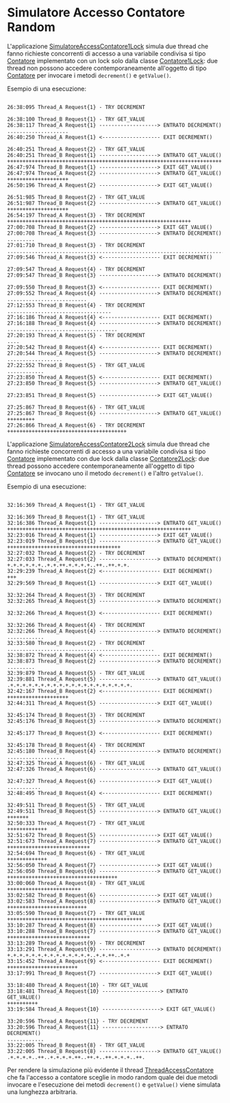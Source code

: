 # Simulatore Accesso Contatore Random

L'applicazione [SimulatoreAccessContatore1Lock](./src/SimulatorAccessContatore1Lock.java) simula due thread che fanno richieste concorrenti di accesso a una variabile condivisa
si tipo [Contatore](./src/Contatore.java) implementato con un lock solo dalla classe [Contatore1Lock](./src/Contatore1Lock.java): due thread non possono accedere 
contemporaneamente all'oggetto di tipo [Contatore](./src/Contatore.java) per invocare i metodi `decrement()` e `getValue()`.

Esempio di una esecuzione:

```

26:38:095 Thread_A Request{1} - TRY DECREMENT

26:38:100 Thread_B Request{1} - TRY GET_VALUE
26:38:117 Thread_A Request{1} -------------------> ENTRATO DECREMENT()
....................
26:40:250 Thread_A Request{1} <------------------- EXIT DECREMENT()

26:40:251 Thread_A Request{2} - TRY GET_VALUE
26:40:251 Thread_B Request{1} -------------------> ENTRATO GET_VALUE()
++++++++++++++++++++++++++++++++++++++++++++++++++++++++++++++++++++++
26:47:974 Thread_B Request{1} -------------------> EXIT GET_VALUE()
26:47:974 Thread_A Request{2} -------------------> ENTRATO GET_VALUE()
++++++++++++++++++++
26:50:196 Thread_A Request{2} -------------------> EXIT GET_VALUE()

26:51:985 Thread_B Request{2} - TRY GET_VALUE
26:51:987 Thread_B Request{2} -------------------> ENTRATO GET_VALUE()
++++++++++++++++++++
26:54:197 Thread_A Request{3} - TRY DECREMENT
++++++++++++++++++++++++++++++++++++++++++++++++++++++++++++
27:00:708 Thread_B Request{2} -------------------> EXIT GET_VALUE()
27:00:708 Thread_A Request{3} -------------------> ENTRATO DECREMENT()
.........
27:01:710 Thread_B Request{3} - TRY DECREMENT
.......................................................................
27:09:546 Thread_A Request{3} <------------------- EXIT DECREMENT()

27:09:547 Thread_A Request{4} - TRY DECREMENT
27:09:547 Thread_B Request{3} -------------------> ENTRATO DECREMENT()

27:09:550 Thread_B Request{3} <------------------- EXIT DECREMENT()
27:09:552 Thread_A Request{4} -------------------> ENTRATO DECREMENT()
..........................
27:12:553 Thread_B Request{4} - TRY DECREMENT
..................................
27:16:186 Thread_A Request{4} <------------------- EXIT DECREMENT()
27:16:188 Thread_B Request{4} -------------------> ENTRATO DECREMENT()
....................................
27:20:193 Thread_A Request{5} - TRY DECREMENT
....
27:20:542 Thread_B Request{4} <------------------- EXIT DECREMENT()
27:20:544 Thread_A Request{5} -------------------> ENTRATO DECREMENT()
..................
27:22:552 Thread_B Request{5} - TRY GET_VALUE
............
27:23:850 Thread_A Request{5} <------------------- EXIT DECREMENT()
27:23:850 Thread_B Request{5} -------------------> ENTRATO GET_VALUE()

27:23:851 Thread_B Request{5} -------------------> EXIT GET_VALUE()

27:25:867 Thread_B Request{6} - TRY GET_VALUE
27:25:867 Thread_B Request{6} -------------------> ENTRATO GET_VALUE()
+++++++++
27:26:866 Thread_A Request{6} - TRY DECREMENT
+++++++++++++++++++++++++++++++++++++++

```

L'applicazione [SimulatoreAccessContatore2Lock](./src/SimulatorAccessContatore2Lock.java) simula due thread che fanno richieste concorrenti di accesso a una variabile condivisa 
si tipo [Contatore](./src/Contatore.java) implementato con due lock dalla classe [Contatore2Lock](./src/Contatore2Lock.java): due thread possono accedere
contemporaneamente all'oggetto di tipo [Contatore](./src/Contatore.java) se invocano uno il metodo `decrement()` e l'altro `getValue()`.

Esempio di una esecuzione:

```

32:16:369 Thread_A Request{1} - TRY GET_VALUE

32:16:369 Thread_B Request{1} - TRY GET_VALUE
32:16:386 Thread_A Request{1} -------------------> ENTRATO GET_VALUE()
++++++++++++++++++++++++++++++++++++++++++++++++++++++++++++
32:23:016 Thread_A Request{1} -------------------> EXIT GET_VALUE()
32:23:019 Thread_B Request{1} -------------------> ENTRATO GET_VALUE()
+++++++++++++++++++++++++++++++++++++
32:27:032 Thread_A Request{2} - TRY DECREMENT
32:27:033 Thread_A Request{2} -------------------> ENTRATO DECREMENT()
+.+.+.+.+.+..+.+.++.+.+.+.+..++..++.+.+.
32:29:239 Thread_A Request{2} <------------------- EXIT DECREMENT()
+++
32:29:569 Thread_B Request{1} -------------------> EXIT GET_VALUE()

32:32:264 Thread_A Request{3} - TRY DECREMENT
32:32:265 Thread_A Request{3} -------------------> ENTRATO DECREMENT()

32:32:266 Thread_A Request{3} <------------------- EXIT DECREMENT()

32:32:266 Thread_A Request{4} - TRY DECREMENT
32:32:266 Thread_A Request{4} -------------------> ENTRATO DECREMENT()
............
32:33:580 Thread_B Request{2} - TRY DECREMENT
................................................
32:38:872 Thread_A Request{4} <------------------- EXIT DECREMENT()
32:38:873 Thread_B Request{2} -------------------> ENTRATO DECREMENT()
.........
32:39:879 Thread_A Request{5} - TRY GET_VALUE
32:39:881 Thread_A Request{5} -------------------> ENTRATO GET_VALUE()
.+.+.+.+.+.+.+.+.+.+.+.+.+.+.+.+.+.+.+.+.
32:42:167 Thread_B Request{2} <------------------- EXIT DECREMENT()
++++++++++++++++++++
32:44:311 Thread_A Request{5} -------------------> EXIT GET_VALUE()

32:45:174 Thread_B Request{3} - TRY DECREMENT
32:45:176 Thread_B Request{3} -------------------> ENTRATO DECREMENT()

32:45:177 Thread_B Request{3} <------------------- EXIT DECREMENT()

32:45:178 Thread_B Request{4} - TRY DECREMENT
32:45:180 Thread_B Request{4} -------------------> ENTRATO DECREMENT()
...................
32:47:325 Thread_A Request{6} - TRY GET_VALUE
32:47:326 Thread_A Request{6} -------------------> ENTRATO GET_VALUE()

32:47:327 Thread_A Request{6} -------------------> EXIT GET_VALUE()
...........
32:48:495 Thread_B Request{4} <------------------- EXIT DECREMENT()

32:49:511 Thread_B Request{5} - TRY GET_VALUE
32:49:511 Thread_B Request{5} -------------------> ENTRATO GET_VALUE()
+++++++
32:50:333 Thread_A Request{7} - TRY GET_VALUE
+++++++++++++
32:51:672 Thread_B Request{5} -------------------> EXIT GET_VALUE()
32:51:673 Thread_A Request{7} -------------------> ENTRATO GET_VALUE()
+++++++++++++++++++++++++++
32:54:694 Thread_B Request{6} - TRY GET_VALUE
+++++++++++++
32:56:050 Thread_A Request{7} -------------------> EXIT GET_VALUE()
32:56:050 Thread_B Request{6} -------------------> ENTRATO GET_VALUE()
++++++++++++++++++++++++++++++++++++
33:00:060 Thread_A Request{8} - TRY GET_VALUE
++++++++++++++++++++++++
33:02:582 Thread_B Request{6} -------------------> EXIT GET_VALUE()
33:02:583 Thread_A Request{8} -------------------> ENTRATO GET_VALUE()
++++++++++++++++++++++++++
33:05:590 Thread_B Request{7} - TRY GET_VALUE
++++++++++++++++++++++++++++++++++++++++++++
33:10:287 Thread_A Request{8} -------------------> EXIT GET_VALUE()
33:10:288 Thread_B Request{7} -------------------> ENTRATO GET_VALUE()
+++++++++++++++++++++++++++
33:13:289 Thread_A Request{9} - TRY DECREMENT
33:13:291 Thread_A Request{9} -------------------> ENTRATO DECREMENT()
+.+.+.+.+.+.+.+.+.+.+.+.+.+..+.+.++..+.+
33:15:452 Thread_A Request{9} <------------------- EXIT DECREMENT()
+++++++++++++++++++++++
33:17:991 Thread_B Request{7} -------------------> EXIT GET_VALUE()

33:18:480 Thread_A Request{10} - TRY GET_VALUE
33:18:481 Thread_A Request{10} -------------------> ENTRATO GET_VALUE()
++++++++++
33:19:584 Thread_A Request{10} -------------------> EXIT GET_VALUE()

33:20:596 Thread_A Request{11} - TRY DECREMENT
33:20:596 Thread_A Request{11} -------------------> ENTRATO DECREMENT()
............
33:22:005 Thread_B Request{8} - TRY GET_VALUE
33:22:005 Thread_B Request{8} -------------------> ENTRATO GET_VALUE()
.+.+.+.+..++..+.+.+.+.++..++.+..++.+.+.+..++.

```

Per rendere la simulazione più evidente il thread 
[ThreadAccessContatore](./src/ThreadAccessContatore.java) che fa l'accesso a contatore
sceglie in modo random quale dei due metodi invocare e l'esecuzione dei metodi `decrement()` e
`getValue()` viene simulata una lunghezza arbitraria.


